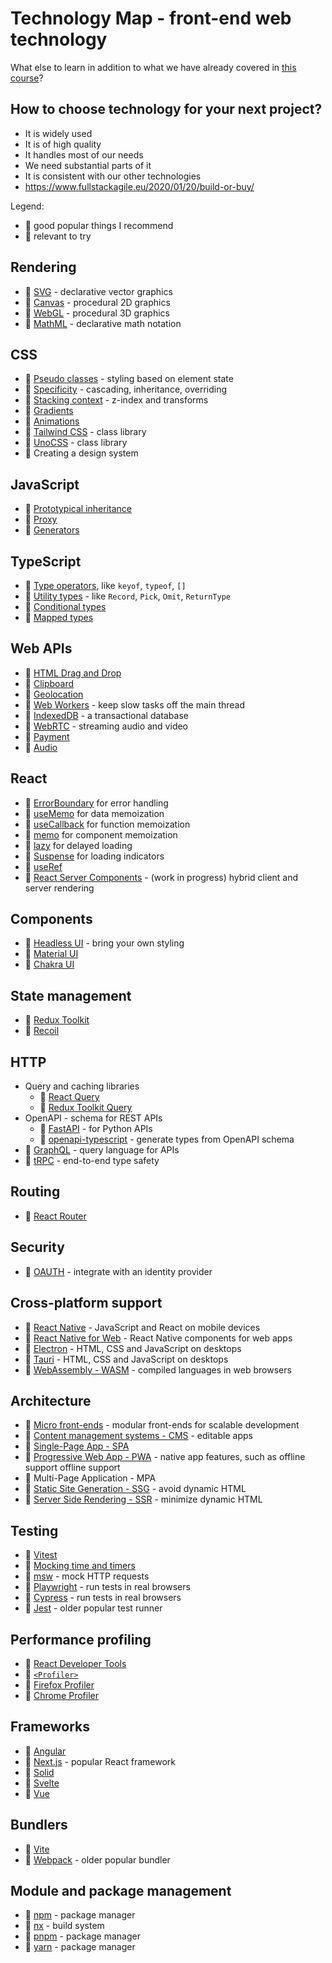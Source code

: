 # Technology Map - front-end web technology

What else to learn in addition to what we have already covered in [this course](../README.md)?

## How to choose technology for your next project?

- It is widely used
- It is of high quality
- It handles most of our needs
- We need substantial parts of it
- It is consistent with our other technologies
- https://www.fullstackagile.eu/2020/01/20/build-or-buy/

Legend:

- :green_heart: good popular things I recommend
- :eyes: relevant to try

## Rendering

- :green_heart: [SVG](https://developer.mozilla.org/en-US/docs/Web/SVG) - declarative vector graphics
- :green_heart: [Canvas](https://developer.mozilla.org/en-US/docs/Web/API/Canvas_API) - procedural 2D graphics
- :eyes: [WebGL](https://developer.mozilla.org/en-US/docs/Web/API/WebGL_API) - procedural 3D graphics
- :eyes: [MathML](https://developer.mozilla.org/en-US/docs/Web/MathML) - declarative math notation

## CSS

- :green_heart: [Pseudo classes](https://developer.mozilla.org/en-US/docs/Web/CSS/Pseudo-classes) - styling based on element state
- :green_heart: [Specificity](https://developer.mozilla.org/en-US/docs/Learn/CSS/Building_blocks/Cascade_and_inheritance) - cascading, inheritance, overriding
- :green_heart: [Stacking context](https://developer.mozilla.org/en-US/docs/Web/CSS/CSS_Positioning/Understanding_z_index/The_stacking_context) - z-index and transforms
- :eyes: [Gradients](https://developer.mozilla.org/en-US/docs/Web/CSS/CSS_Images/Using_CSS_gradients)
- :eyes: [Animations](https://developer.mozilla.org/en-US/docs/Web/CSS/CSS_Animations/Using_CSS_animations)
- :green_heart: [Tailwind CSS](https://tailwindcss.com/) - class library
- :eyes: [UnoCSS](https://unocss.dev/) - class library
- :green_heart: Creating a design system

## JavaScript

- :green_heart: [Prototypical inheritance](https://developer.mozilla.org/en-US/docs/Web/JavaScript/Inheritance_and_the_prototype_chain)
- :green_heart: [Proxy](https://developer.mozilla.org/en-US/docs/Web/JavaScript/Reference/Global_Objects/Proxy)
- :green_heart: [Generators](https://developer.mozilla.org/en-US/docs/Web/JavaScript/Reference/Statements/function*)

## TypeScript

- :green_heart: [Type operators](https://www.typescriptlang.org/docs/handbook/2/types-from-types.html), like `keyof`, `typeof`, `[]`
- :green_heart: [Utility types](https://www.typescriptlang.org/docs/handbook/utility-types.html) - like `Record`, `Pick`, `Omit`, `ReturnType`
- :eyes: [Conditional types](https://www.typescriptlang.org/docs/handbook/2/conditional-types.html)
- :green_heart: [Mapped types](https://www.typescriptlang.org/docs/handbook/2/mapped-types.html)

## Web APIs

- :green_heart: [HTML Drag and Drop](https://developer.mozilla.org/en-US/docs/Web/API/HTML_Drag_and_Drop_API)
- :green_heart: [Clipboard](https://developer.mozilla.org/en-US/docs/Web/API/Clipboard_API)
- :eyes: [Geolocation](https://developer.mozilla.org/en-US/docs/Web/API/Geolocation_API)
- :green_heart: [Web Workers](https://developer.mozilla.org/en-US/docs/Web/API/Web_Workers_API) - keep slow tasks off the main thread
- :green_heart: [IndexedDB](https://developer.mozilla.org/en-US/docs/Web/API/IndexedDB_API) - a transactional database
- :green_heart: [WebRTC](https://developer.mozilla.org/en-US/docs/Web/API/WebRTC_API) - streaming audio and video
- :eyes: [Payment](https://developer.mozilla.org/en-US/docs/Web/API/Payment_Request_API)
- :eyes: [Audio](https://developer.mozilla.org/en-US/docs/Web/API/Web_Audio_API)

## React

- :green_heart: [ErrorBoundary](https://github.com/bvaughn/react-error-boundary) for error handling
- :green_heart: [useMemo](https://react.dev/reference/react/useMemo) for data memoization
- :green_heart: [useCallback](https://react.dev/reference/react/useCallback) for function memoization
- :green_heart: [memo](https://react.dev/reference/react/memo) for component memoization
- :green_heart: [lazy](https://react.dev/reference/react/lazy) for delayed loading
- :eyes: [Suspense](https://react.dev/reference/react/Suspense) for loading indicators
- :eyes: [useRef](https://react.dev/reference/react/useRef)
- :eyes: [React Server Components](https://github.com/reactjs/rfcs/blob/main/text/0188-server-components.md) - (work in progress) hybrid client and server rendering

## Components

- :green_heart: [Headless UI](https://headlessui.com/) - bring your own styling
- :green_heart: [Material UI](https://mui.com/)
- :eyes: [Chakra UI](https://chakra-ui.com/)

## State management

- :green_heart: [Redux Toolkit](https://redux-toolkit.js.org/)
- :eyes: [Recoil](https://recoiljs.org/)

## HTTP

- Query and caching libraries
  - :eyes: [React Query](https://tanstack.com/query/)
  - :green_heart: [Redux Toolkit Query](https://redux-toolkit.js.org/rtk-query/overview)
- OpenAPI - schema for REST APIs
  - :green_heart: [FastAPI](https://fastapi.tiangolo.com/) - for Python APIs
  - :green_heart: [openapi-typescript](https://github.com/drwpow/openapi-typescript) - generate types from OpenAPI schema
- :eyes: [GraphQL](https://graphql.org/) - query language for APIs
- :eyes: [tRPC](https://trpc.io/) - end-to-end type safety

## Routing

- :green_heart: [React Router](https://reactrouter.com/)

## Security

- :green_heart: [OAUTH](https://aaronparecki.com/oauth-2-simplified/) - integrate with an identity provider

## Cross-platform support

- :green_heart: [React Native](https://reactnative.dev/) - JavaScript and React on mobile devices
- :green_heart: [React Native for Web](https://necolas.github.io/react-native-web/) - React Native components for web apps
- :eyes: [Electron](https://www.electronjs.org/) - HTML, CSS and JavaScript on desktops
- :eyes: [Tauri](https://tauri.app/) - HTML, CSS and JavaScript on desktops
- :eyes: [WebAssembly - WASM](https://developer.mozilla.org/en-US/docs/WebAssembly) - compiled languages in web browsers

## Architecture

- :green_heart: [Micro front-ends](https://martinfowler.com/articles/micro-frontends.html) - modular front-ends for scalable development
- :green_heart: [Content management systems - CMS](https://en.wikipedia.org/wiki/Content_management_system) - editable apps
- :green_heart: [Single-Page App - SPA](https://en.wikipedia.org/wiki/Single-page_application)
- :green_heart: [Progressive Web App - PWA](https://developer.mozilla.org/en-US/docs/Web/Progressive_web_apps) - native app features, such as offline support offline support
- :green_heart: Multi-Page Application - MPA
- :green_heart: [Static Site Generation - SSG](https://developer.mozilla.org/en-US/docs/Learn/Tools_and_testing/Client-side_JavaScript_frameworks/Introduction#static_site_generators) - avoid dynamic HTML
- :eyes: [Server Side Rendering - SSR](https://developer.mozilla.org/en-US/docs/Learn/Tools_and_testing/Client-side_JavaScript_frameworks/Introduction#server-side_rendering) - minimize dynamic HTML

## Testing

- :green_heart: [Vitest](https://vitest.dev/)
- :green_heart: [Mocking time and timers](https://vitest.dev/guide/mocking.html)
- :green_heart: [msw](https://mswjs.io/) - mock HTTP requests
- :green_heart: [Playwright](https://playwright.dev/) - run tests in real browsers
- :eyes: [Cypress](https://www.cypress.io/) - run tests in real browsers
- :green_heart: [Jest](https://jestjs.io/) - older popular test runner

## Performance profiling

- :green_heart: [React Developer Tools](https://chrome.google.com/webstore/detail/react-developer-tools/fmkadmapgofadopljbjfkapdkoienihi?hl=en)
- :eyes: [`<Profiler>`](https://react.dev/reference/react/Profiler)
- :green_heart: [Firefox Profiler](https://profiler.firefox.com/docs/#/)
- :green_heart: [Chrome Profiler](https://developer.chrome.com/docs/devtools/performance/)

## Frameworks

- :green_heart: [Angular](https://angular.io/)
- :green_heart: [Next.js](https://nextjs.org/) - popular React framework
- :eyes: [Solid](https://www.solidjs.com/)
- :eyes: [Svelte](https://svelte.dev/)
- :eyes: [Vue](https://vuejs.org/)

## Bundlers

- :green_heart: [Vite](https://vitejs.dev/)
- :green_heart: [Webpack](https://webpack.js.org/) - older popular bundler

## Module and package management

- :green_heart: [npm](https://docs.npmjs.com/) - package manager
- :eyes: [nx](https://nx.dev/) - build system
- :eyes: [pnpm](https://pnpm.io/) - package manager
- :green_heart: [yarn](https://yarnpkg.com/) - package manager
